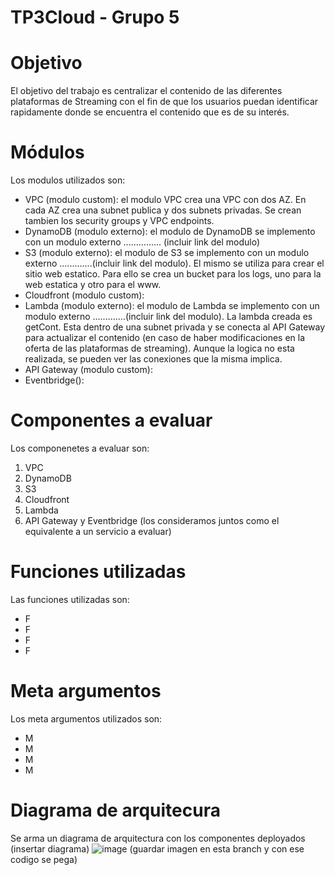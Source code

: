# TP3Cloud - Grupo 5

# Objetivo
El objetivo del trabajo es centralizar el contenido de las diferentes plataformas de Streaming con el fin de que los usuarios puedan identificar rapidamente donde se encuentra el contenido que es de su interés.

# Módulos

Los modulos utilizados son:
- VPC (modulo custom): el modulo VPC crea una VPC con dos AZ. En cada AZ crea una subnet publica y dos subnets privadas. Se crean tambien los security groups y VPC endpoints.
- DynamoDB (modulo externo): el modulo de DynamoDB se implemento con un modulo externo ............... (incluir link del modulo)
- S3 (modulo externo): el modulo de S3 se implemento con un modulo externo .............(incluir link del modulo). El mismo se utiliza para crear el sitio web estatico. Para ello se crea un bucket para los logs, uno para la web estatica y otro para el www.
- Cloudfront (modulo custom):
- Lambda (modulo externo): el modulo de Lambda se implemento con un modulo externo .............(incluir link del modulo). La lambda creada es getCont. Esta dentro de una subnet privada y se conecta al API Gateway para actualizar el contenido (en caso de haber modificaciones en la oferta de las plataformas de streaming). Aunque la logica no esta realizada, se pueden ver las conexiones que la misma implica.  
- API Gateway (modulo custom):
- Eventbridge():

# Componentes a evaluar
Los componenetes a evaluar son:
1. VPC
2. DynamoDB
3. S3
4. Cloudfront
5. Lambda
6. API Gateway y Eventbridge (los consideramos juntos como el equivalente a un servicio a evaluar)

# Funciones utilizadas
Las funciones utilizadas son:
- F
- F
- F
- F

# Meta argumentos
Los meta argumentos utilizados son:
- M
- M
- M
- M

# Diagrama de arquitecura
Se arma un diagrama de arquitectura con los componentes deployados
(insertar diagrama)
![image](arquitectura_modificada.png) (guardar imagen en esta branch y con ese codigo se pega)



